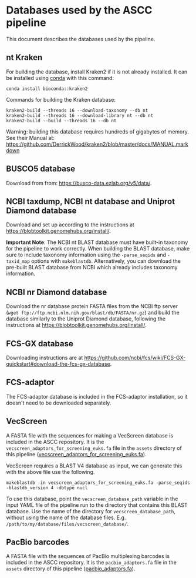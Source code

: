 # Databases used by the ASCC pipeline

This document describes the databases used by the pipeline.

## nt Kraken

For building the database, install Kraken2 if it is not already installed.
It can be installed using [conda](https://anaconda.org/bioconda/kraken2) with this command:

```
conda install bioconda::kraken2
```

Commands for building the Kraken database:<br>

```
kraken2-build --threads 16 --download-taxonomy --db nt
kraken2-build --threads 16 --download-library nt --db nt
kraken2-build --build --threads 16 --db nt
```

Warning: building this database requires hundreds of gigabytes of memory.
See their Manual at: https://github.com/DerrickWood/kraken2/blob/master/docs/MANUAL.markdown

## BUSCO5 database

Download from from:
https://busco-data.ezlab.org/v5/data/.

## NCBI taxdump, NCBI nt database and Uniprot Diamond database

Download and set up according to the instructions at https://blobtoolkit.genomehubs.org/install/.

**Important Note**: The NCBI nt BLAST database must have built-in taxonomy for the pipeline to work correctly. When building the BLAST database, make sure to include taxonomy information using the `-parse_seqids` and `-taxid_map` options with `makeblastdb`. Alternatively, you can download the pre-built BLAST database from NCBI which already includes taxonomy information.

## NCBI nr Diamond database

Download the nr database protein FASTA files from the NCBI ftp server (`wget ftp://ftp.ncbi.nlm.nih.gov/blast/db/FASTA/nr.gz`) and build the database similarly to the Uniprot Diamond database, following the instructions at https://blobtoolkit.genomehubs.org/install/.

## FCS-GX database

Downloading instructions are at https://github.com/ncbi/fcs/wiki/FCS-GX-quickstart#download-the-fcs-gx-database.

## FCS-adaptor

The FCS-adaptor database is included in the FCS-adaptor installation, so it doesn't need to be downloaded separately.

## VecScreen

A FASTA file with the sequences for making a VecScreen database is included in the ASCC repository. It is the `vecscreen_adaptors_for_screening_euks.fa` file in the `assets` directory of this pipeline ([vecscreen_adaptors_for_screening_euks.fa](../assets/vecscreen_adaptors_for_screening_euks.fa)).

VecScreen requires a BLAST V4 database as input, we can generate this with the above file use the following.

```
makeblastdb -in vecscreen_adaptors_for_screening_euks.fa -parse_seqids -blastdb_version 4 -dbtype nucl
```

To use this database, point the `vecscreen_database_path` variable in the input YAML file of the pipeline run to the directory that contains this BLAST database. Use the name of the directory for `vecscreen_database_path`, without using the name of the database files. E.g. `/path/to/my/database/files/vecscreen_database/`.

## PacBio barcodes

A FASTA file with the sequences of PacBio multiplexing barcodes is included in the ASCC repository. It is the `pacbio_adaptors.fa` file in the `assets` directory of this pipeline ([pacbio_adaptors.fa](../assets/pacbio_adaptors.fa)).
